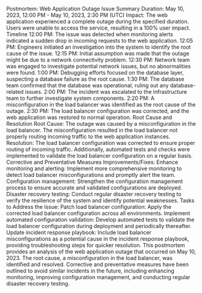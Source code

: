 Postmortem: Web Application Outage
Issue Summary
Duration: May 10, 2023, 12:00 PM - May 10, 2023, 2:30 PM (UTC)
Impact: The web application experienced a complete outage during the specified duration. Users were unable to access the service, resulting in a 100% user impact.
Timeline
12:00 PM: The issue was detected when monitoring alerts indicated a sudden drop in incoming requests to the web application.
12:05 PM: Engineers initiated an investigation into the system to identify the root cause of the issue.
12:15 PM: Initial assumption was made that the outage might be due to a network connectivity problem.
12:30 PM: Network team was engaged to investigate potential network issues, but no abnormalities were found.
1:00 PM: Debugging efforts focused on the database layer, suspecting a database failure as the root cause.
1:30 PM: The database team confirmed that the database was operational, ruling out any database-related issues.
2:00 PM: The incident was escalated to the infrastructure team to further investigate system components.
2:20 PM: A misconfiguration in the load balancer was identified as the root cause of the outage.
2:30 PM: The load balancer configuration was corrected, and the web application was restored to normal operation.
Root Cause and Resolution
Root Cause: The outage was caused by a misconfiguration in the load balancer. The misconfiguration resulted in the load balancer not properly routing incoming traffic to the web application instances.
Resolution: The load balancer configuration was corrected to ensure proper routing of incoming traffic. Additionally, automated tests and checks were implemented to validate the load balancer configuration on a regular basis.
Corrective and Preventative Measures
Improvements/Fixes:
Enhance monitoring and alerting: Implement more comprehensive monitoring to detect load balancer misconfigurations and promptly alert the team.
Configuration management: Strengthen the configuration management process to ensure accurate and validated configurations are deployed.
Disaster recovery testing: Conduct regular disaster recovery testing to verify the resilience of the system and identify potential weaknesses.
Tasks to Address the Issue:
Patch load balancer configuration: Apply the corrected load balancer configuration across all environments.
Implement automated configuration validation: Develop automated tests to validate the load balancer configuration during deployment and periodically thereafter.
Update incident response playbook: Include load balancer misconfigurations as a potential cause in the incident response playbook, providing troubleshooting steps for quicker resolution.
This postmortem provides an analysis of the web application outage that occurred on May 10, 2023. The root cause, a misconfiguration in the load balancer, was identified and resolved. Corrective and preventative measures have been outlined to avoid similar incidents in the future, including enhancing monitoring, improving configuration management, and conducting regular disaster recovery testing.
